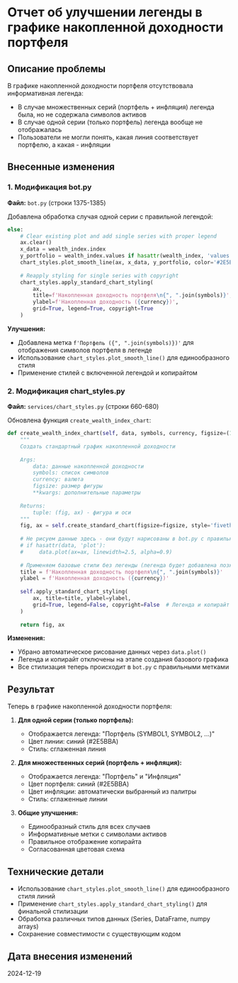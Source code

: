 # Отчет об улучшении легенды в графике накопленной доходности портфеля

## Описание проблемы

В графике накопленной доходности портфеля отсутствовала информативная легенда:
- В случае множественных серий (портфель + инфляция) легенда была, но не содержала символов активов
- В случае одной серии (только портфель) легенда вообще не отображалась
- Пользователи не могли понять, какая линия соответствует портфелю, а какая - инфляции

## Внесенные изменения

### 1. Модификация bot.py

**Файл:** `bot.py` (строки 1375-1385)

Добавлена обработка случая одной серии с правильной легендой:

```python
else:
    # Clear existing plot and add single series with proper legend
    ax.clear()
    x_data = wealth_index.index
    y_portfolio = wealth_index.values if hasattr(wealth_index, 'values') else wealth_index
    chart_styles.plot_smooth_line(ax, x_data, y_portfolio, color='#2E5BBA', label=f'Портфель ({", ".join(symbols)})')
    
    # Reapply styling for single series with copyright
    chart_styles.apply_standard_chart_styling(
        ax, 
        title=f'Накопленная доходность портфеля\n{", ".join(symbols)}',
        ylabel=f'Накопленная доходность ({currency})',
        grid=True, legend=True, copyright=True
    )
```

**Улучшения:**
- Добавлена метка `f'Портфель ({", ".join(symbols)})'` для отображения символов портфеля в легенде
- Использование `chart_styles.plot_smooth_line()` для единообразного стиля
- Применение стилей с включенной легендой и копирайтом

### 2. Модификация chart_styles.py

**Файл:** `services/chart_styles.py` (строки 660-680)

Обновлена функция `create_wealth_index_chart`:

```python
def create_wealth_index_chart(self, data, symbols, currency, figsize=(14, 9), **kwargs):
    """
    Создать стандартный график накопленной доходности
    
    Args:
        data: данные накопленной доходности
        symbols: список символов
        currency: валюта
        figsize: размер фигуры
        **kwargs: дополнительные параметры
        
    Returns:
        tuple: (fig, ax) - фигура и оси
    """
    fig, ax = self.create_standard_chart(figsize=figsize, style='fivethirtyeight')
    
    # Не рисуем данные здесь - они будут нарисованы в bot.py с правильными метками
    # if hasattr(data, 'plot'):
    #     data.plot(ax=ax, linewidth=2.5, alpha=0.9)
    
    # Применяем базовые стили без легенды (легенда будет добавлена позже)
    title = f'Накопленная доходность портфеля\n{", ".join(symbols)}'
    ylabel = f'Накопленная доходность ({currency})'
    
    self.apply_standard_chart_styling(
        ax, title=title, ylabel=ylabel,
        grid=True, legend=False, copyright=False  # Легенда и копирайт будут добавлены позже
    )
    
    return fig, ax
```

**Изменения:**
- Убрано автоматическое рисование данных через `data.plot()`
- Легенда и копирайт отключены на этапе создания базового графика
- Все стилизация теперь происходит в `bot.py` с правильными метками

## Результат

Теперь в графике накопленной доходности портфеля:

1. **Для одной серии (только портфель):**
   - Отображается легенда: "Портфель (SYMBOL1, SYMBOL2, ...)"
   - Цвет линии: синий (#2E5BBA)
   - Стиль: сглаженная линия

2. **Для множественных серий (портфель + инфляция):**
   - Отображается легенда: "Портфель" и "Инфляция"
   - Цвет портфеля: синий (#2E5BBA)
   - Цвет инфляции: автоматически выбранный из палитры
   - Стиль: сглаженные линии

3. **Общие улучшения:**
   - Единообразный стиль для всех случаев
   - Информативные метки с символами активов
   - Правильное отображение копирайта
   - Согласованная цветовая схема

## Технические детали

- Использование `chart_styles.plot_smooth_line()` для единообразного стиля линий
- Применение `chart_styles.apply_standard_chart_styling()` для финальной стилизации
- Обработка различных типов данных (Series, DataFrame, numpy arrays)
- Сохранение совместимости с существующим кодом

## Дата внесения изменений

2024-12-19
